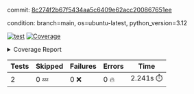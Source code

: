 commit: [8c274f2b67f5434aa5c6409e62acc200867651ee](https://github.com/rcmdnk/boto3-session/tree/8c274f2b67f5434aa5c6409e62acc200867651ee)

condition: branch=main, os=ubuntu-latest, python_version=3.12

[![test](https://github.com/rcmdnk/boto3-session/actions/workflows/test.yml/badge.svg)](https://github.com/rcmdnk/boto3-session/actions/runs/18116448586)
<a href="https://github.com/rcmdnk/boto3-session/blob/8c274f2b67f5434aa5c6409e62acc200867651ee/README.md"><img alt="Coverage" src="https://img.shields.io/badge/Coverage-49%25-orange.svg" /></a><details><summary>Coverage Report </summary><table><tr><th>File</th><th>Stmts</th><th>Miss</th><th>Cover</th><th>Missing</th></tr><tbody><tr><td colspan="5"><b>src/boto3_session</b></td></tr><tr><td>&nbsp; &nbsp;<a href="https://github.com/rcmdnk/boto3-session/blob/8c274f2b67f5434aa5c6409e62acc200867651ee/src/boto3_session/__init__.py">\_\_init\_\_.py</a></td><td>8</td><td>2</td><td>75%</td><td><a href="https://github.com/rcmdnk/boto3-session/blob/8c274f2b67f5434aa5c6409e62acc200867651ee/src/boto3_session/__init__.py#L11-L12">11&ndash;12</a></td></tr><tr><td>&nbsp; &nbsp;<a href="https://github.com/rcmdnk/boto3-session/blob/8c274f2b67f5434aa5c6409e62acc200867651ee/src/boto3_session/session.py">session.py</a></td><td>55</td><td>31</td><td>44%</td><td><a href="https://github.com/rcmdnk/boto3-session/blob/8c274f2b67f5434aa5c6409e62acc200867651ee/src/boto3_session/session.py#L60">60</a>, <a href="https://github.com/rcmdnk/boto3-session/blob/8c274f2b67f5434aa5c6409e62acc200867651ee/src/boto3_session/session.py#L68-L70">68&ndash;70</a>, <a href="https://github.com/rcmdnk/boto3-session/blob/8c274f2b67f5434aa5c6409e62acc200867651ee/src/boto3_session/session.py#L73-L97">73&ndash;97</a>, <a href="https://github.com/rcmdnk/boto3-session/blob/8c274f2b67f5434aa5c6409e62acc200867651ee/src/boto3_session/session.py#L100-L122">100&ndash;122</a>, <a href="https://github.com/rcmdnk/boto3-session/blob/8c274f2b67f5434aa5c6409e62acc200867651ee/src/boto3_session/session.py#L125-L129">125&ndash;129</a>, <a href="https://github.com/rcmdnk/boto3-session/blob/8c274f2b67f5434aa5c6409e62acc200867651ee/src/boto3_session/session.py#L132-L133">132&ndash;133</a>, <a href="https://github.com/rcmdnk/boto3-session/blob/8c274f2b67f5434aa5c6409e62acc200867651ee/src/boto3_session/session.py#L136-L137">136&ndash;137</a></td></tr><tr><td><b>TOTAL</b></td><td><b>65</b></td><td><b>33</b></td><td><b>49%</b></td><td>&nbsp;</td></tr></tbody></table></details>

| Tests | Skipped | Failures | Errors | Time |
| ----- | ------- | -------- | -------- | ------------------ |
| 2 | 0 :zzz: | 0 :x: | 0 :fire: | 2.241s :stopwatch: |

